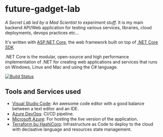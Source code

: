 # future-gadget-lab

*A Secret Lab led by a Mad Scientist to experiment stuff.* It is my main backend API/Web application for testing various services, libraries, cloud deployments, devops practices etc...

It's written with [ASP.NET Core](https://docs.microsoft.com/en-us/aspnet/core/), the web framework built on top of [.NET Core SDK](https://dotnet.microsoft.com)

.NET Core is the modular, open-source and high performance implementation of .NET for creating web applications and services that runs on Windows, Linux and Mac and using the C# language.


[![Build Status](https://dev.azure.com/fabricemk2/future-gadget-lab/_apis/build/status/FabriceMk.future-gadget-lab?branchName=master)](https://dev.azure.com/fabricemk2/future-gadget-lab/_build/latest?definitionId=1&branchName=master)

## Tools and Services used

* [Visual Studio Code](https://code.visualstudio.com/): An awesome code editor with a good balance between a text editor and an IDE.
* [Azure DevOps](https://azure.microsoft.com/en-us/services/devops/): CI/CD pipeline.
* [Microsoft Azure](https://azure.microsoft.com/en-us/): For hosting the live version of the application.
* [Terraform bu HashiCorp](https://www.terraform.io/): Infrastructure as Code to deploy to the cloud with declaative language and resources state management.
